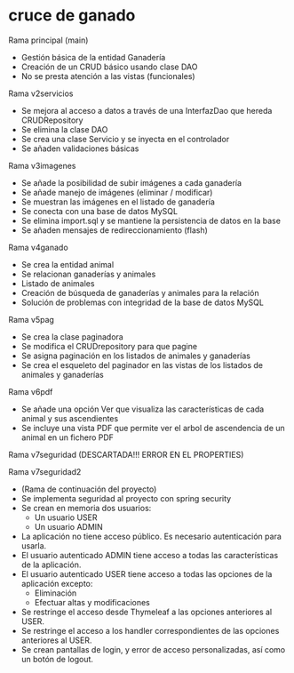 # cruce de ganado

Rama principal (main)

- Gestión básica de la entidad Ganadería
- Creación de un CRUD básico usando clase DAO
- No se presta atención a las vistas (funcionales)

Rama v2servicios

- Se mejora al acceso a datos a través de una InterfazDao que hereda CRUDRepository
- Se elimina la clase DAO
- Se crea una clase Servicio y se inyecta en el controlador
- Se añaden validaciones básicas

Rama v3imagenes

- Se añade la posibilidad de subir imágenes a cada ganadería
- Se añade manejo de imágenes (eliminar / modificar)
- Se muestran las imágenes en el listado de ganadería
- Se conecta con una base de datos MySQL
- Se elimina import.sql y se mantiene la persistencia de datos en la base
- Se añaden mensajes de redireccionamiento (flash)

Rama v4ganado

- Se crea la entidad animal
- Se relacionan ganaderías y animales
- Listado de animales
- Creación de búsqueda de ganaderías y animales para la relación
- Solución de problemas con integridad de la base de datos MySQL


Rama v5pag

- Se crea la clase paginadora
- Se modifica el CRUDrepository para que pagine
- Se asigna paginación en los listados de animales y ganaderías
- Se crea el esqueleto del paginador en las vistas de los listados de animales y ganaderías


Rama v6pdf

- Se añade una opción Ver que visualiza las características de cada animal y sus ascendientes
- Se incluye una vista PDF que permite ver el arbol de ascendencia de un animal en un fichero PDF


Rama v7seguridad  (DESCARTADA!!! ERROR EN EL PROPERTIES)

Rama v7seguridad2

- (Rama de continuación del proyecto)
- Se implementa seguridad al proyecto con spring security
- Se crean en memoria dos usuarios:
	- Un usuario USER
	- Un usuario ADMIN
- La aplicación no tiene acceso público. Es necesario autenticación para usarla.
- El usuario autenticado ADMIN tiene acceso a todas las características de la aplicación.
- El usuario autenticado USER tiene acceso a todas las opciones de la aplicación excepto:
	- Eliminación
	- Efectuar altas y modificaciones
- Se restringe el acceso desde Thymeleaf a las opciones anteriores al USER.
- Se restringe el acceso a los handler correspondientes de las opciones anteriores al USER.
- Se crean pantallas de login, y error de acceso personalizadas, así como un botón de logout.



